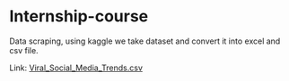 # Internship-course
Data scraping, using kaggle we take dataset and convert it into excel and csv file. 

Link: [Viral_Social_Media_Trends.csv](https://github.com/SharonShakina/Internship-course-/blob/c83a7903fb41eb54496cc9da2c6a414a459782d9/Viral_Social_Media_Trends.csv)
